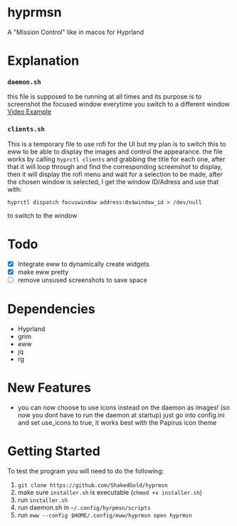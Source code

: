 # hyprmsn
A "Mission Control" like in macos for Hyprland

# Explanation
### ```daemon.sh```
this file is supposed to be running at all times and its purpose is to screenshot the focused window everytime you switch to a different window
[Video Example](https://imgur.com/a/ExP51Ms)

### ```clients.sh```
This is a temporary file to use rofi for the UI but my plan is to switch this to eww to be able to display the images and control the appearance.
the file works by calling ```hyprctl clients``` and grabbing the title for each one, after that it will loop through and find the corresponding screenshot to display, then it will display the rofi menu and wait for a selection to be made, after the chosen window is selected, I get the window ID/Adress and use that with:
```
hyprctl dispatch focuswindow address:0x$window_id > /dev/null
```
to switch to the window

# Todo
- [x] Integrate eww to dynamically create widgets
- [X] make eww pretty
- [ ] remove unsused screenshots to save space

# Dependencies
* Hyprland
* grim
* eww
* jq
* rg

# New Features
* you can now choose to use icons instead on the daemon as images! (so now you dont have to run the daemon at startup)
  just go into config.ini and set use_icons to true, it works best with the Papirus icon theme

# Getting Started
To test the program you will need to do the following:
1. `git clone https://github.com/ShakedGold/hyprmsn`
2. make sure `installer.sh` is executable (`chmod +x installer.sh`)
3. run `installer.sh`
4. run daemon.sh in `~/.config/hyrpmsn/scripts`
5. run `eww --config $HOME/.config/eww/hyprmsn open hyprmsn`
